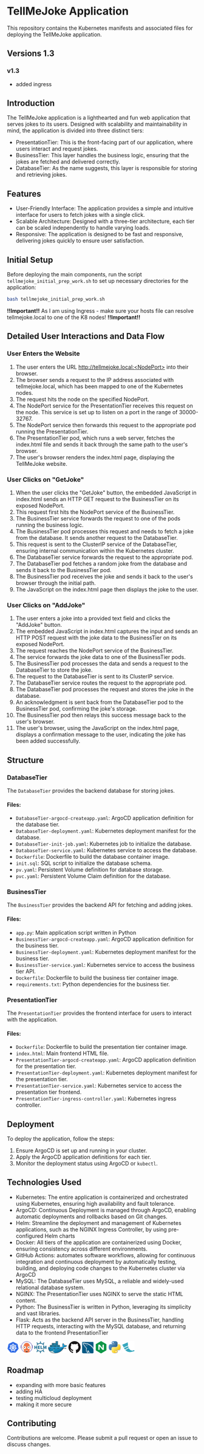 # TellMeJoke Application 

This repository contains the Kubernetes manifests and associated files for deploying the TellMeJoke application.

## Versions 1.3
### v1.3
- added ingress 

## Introduction

The TellMeJoke application is a lighthearted and fun web application that serves jokes to its users. Designed with scalability and maintainability in mind, the application is divided into three distinct tiers:

- PresentationTier: This is the front-facing part of our application, where users interact and request jokes.
- BusinessTier: This layer handles the business logic, ensuring that the jokes are fetched and delivered correctly.
- DatabaseTier: As the name suggests, this layer is responsible for storing and retrieving jokes.

## Features

- User-Friendly Interface: The application provides a simple and intuitive interface for users to fetch jokes with a single click.
- Scalable Architecture: Designed with a three-tier architecture, each tier can be scaled independently to handle varying loads.
- Responsive: The application is designed to be fast and responsive, delivering jokes quickly to ensure user satisfaction.

## Initial Setup

Before deploying the main components, run the script `tellmejoke_initial_prep_work.sh` to set up necessary directories for the application:

```bash
bash tellmejoke_initial_prep_work.sh
```

**!!Important!!** 
As I am using Ingress - make sure your hosts file can resolve tellmejoke.local to one of the K8 nodes!
**!!Important!!**

## Detailed User Interactions and Data Flow


### User Enters the Website

1. The user enters the URL http://tellmejoke.local:<NodePort> into their browser.
2. The browser sends a request to the IP address associated with tellmejoke.local, which has been mapped to one of the Kubernetes nodes.
3. The request hits the node on the specified NodePort.
4. The NodePort service for the PresentationTier receives this request on the node. This service is set up to listen on a port in the range of 30000-32767.
5. The NodePort service then forwards this request to the appropriate pod running the PresentationTier.
6. The PresentationTier pod, which runs a web server, fetches the index.html file and sends it back through the same path to the user's browser.
7. The user's browser renders the index.html page, displaying the TellMeJoke website.

### User Clicks on "GetJoke"

1. When the user clicks the "GetJoke" button, the embedded JavaScript in index.html sends an HTTP GET request to the BusinessTier on its exposed NodePort.
2. This request first hits the NodePort service of the BusinessTier.
3. The BusinessTier service forwards the request to one of the pods running the business logic.
4. The BusinessTier pod processes this request and needs to fetch a joke from the database. It sends another request to the DatabaseTier.
5. This request is sent to the ClusterIP service of the DatabaseTier, ensuring internal communication within the Kubernetes cluster.
6. The DatabaseTier service forwards the request to the appropriate pod.
7. The DatabaseTier pod fetches a random joke from the database and sends it back to the BusinessTier pod.
8. The BusinessTier pod receives the joke and sends it back to the user's browser through the initial path.
9. The JavaScript on the index.html page then displays the joke to the user.

### User Clicks on "AddJoke"

1. The user enters a joke into a provided text field and clicks the "AddJoke" button.
2. The embedded JavaScript in index.html captures the input and sends an HTTP POST request with the joke data to the BusinessTier on its exposed NodePort.
3. The request reaches the NodePort service of the BusinessTier.
4. The service forwards the joke data to one of the BusinessTier pods.
5. The BusinessTier pod processes the data and sends a request to the DatabaseTier to store the joke.
6. The request to the DatabaseTier is sent to its ClusterIP service.
7. The DatabaseTier service routes the request to the appropriate pod.
8. The DatabaseTier pod processes the request and stores the joke in the database.
9. An acknowledgment is sent back from the DatabaseTier pod to the BusinessTier pod, confirming the joke's storage.
10. The BusinessTier pod then relays this success message back to the user's browser.
11. The user's browser, using the JavaScript on the index.html page, displays a confirmation message to the user, indicating the joke has been added successfully.

## Structure

### DatabaseTier

The `DatabaseTier` provides the backend database for storing jokes. 

#### Files:
- `DatabaseTier-argocd-createapp.yaml`: ArgoCD application definition for the database tier.
- `DatabaseTier-deployment.yaml`: Kubernetes deployment manifest for the database.
- `DatabaseTier-init-job.yaml`: Kubernetes job to initialize the database.
- `DatabaseTier-service.yaml`: Kubernetes service to access the database.
- `Dockerfile`: Dockerfile to build the database container image.
- `init.sql`: SQL script to initialize the database schema.
- `pv.yaml`: Persistent Volume definition for database storage.
- `pvc.yaml`: Persistent Volume Claim definition for the database.

### BusinessTier

The `BusinessTier` provides the backend API for fetching and adding jokes.

#### Files:
- `app.py`: Main application script written in Python 
- `BusinessTier-argocd-createapp.yaml`: ArgoCD application definition for the business tier.
- `BusinessTier-deployment.yaml`: Kubernetes deployment manifest for the business tier.
- `BusinessTier-service.yaml`: Kubernetes service to access the business tier API.
- `Dockerfile`: Dockerfile to build the business tier container image.
- `requirements.txt`: Python dependencies for the business tier.

### PresentationTier

The `PresentationTier` provides the frontend interface for users to interact with the application.

#### Files:
- `Dockerfile`: Dockerfile to build the presentation tier container image.
- `index.html`: Main frontend HTML file.
- `PresentationTier-argocd-createapp.yaml`: ArgoCD application definition for the presentation tier.
- `PresentationTier-deployment.yaml`: Kubernetes deployment manifest for the presentation tier.
- `PresentationTier-service.yaml`: Kubernetes service to access the presentation tier frontend.
- `PresentationTier-ingress-controller.yaml`: Kubernetes ingress controller.

## Deployment

To deploy the application, follow the steps:

1. Ensure ArgoCD is set up and running in your cluster.
2. Apply the ArgoCD application definitions for each tier.
3. Monitor the deployment status using ArgoCD or `kubectl`.

## Technologies Used

- Kubernetes: The entire application is containerized and orchestrated using Kubernetes, ensuring high availability and fault tolerance.
- ArgoCD: Continuous Deployment is managed through ArgoCD, enabling automatic deployments and rollbacks based on Git changes.
- Helm: Streamline the deployment and management of Kubernetes applications, such as the NGINX Ingress Controller, by using pre-configured Helm charts
- Docker: All tiers of the application are containerized using Docker, ensuring consistency across different environments.
- GitHub Actions: automates software workflows, allowing for continuous integration and continuous deployment by automatically testing, building, and deploying code changes to the Kubernetes cluster via ArgoCD
- MySQL: The DatabaseTier uses MySQL, a reliable and widely-used relational database system.
- NGINX: The PresentationTier uses NGINX to serve the static HTML content.
- Python: The BusinessTier is written in Python, leveraging its simplicity and vast libraries.
- Flask: Acts as the backend API server in the BusinessTier, handling HTTP requests, interacting with the MySQL database, and returning data to the frontend PresentationTier

<a href="https://kubernetes.io/" title="kubernetes"><img src="icons/k8.png" /></a>
<a href="https://argo-cd.readthedocs.io/" title="argo-cd"><img src="icons/argocd.png" /></a>
<a href="https://helm.sh/" title="helm"><img src="icons/helm.png" /></a>
<a href="https://www.docker.com/" title="Docker"><img src="icons/docker.png" /></a>
<a href="https://www.github.com/" title="github"><img src="icons/github.png" /></a>
<a href="https://www.mysql.com/" title="mysql"><img src="icons/mysql.png" /></a>
<a href="https://www.nginx.com/" title="nginx"><img src="icons/nginx.png" /></a>
<a href="https://www.python.org/" title="python"><img src="icons/python.png" /></a>
<a href="https://flask.palletsprojects.com/" title="flask"><img src="icons/flask.png" /></a>

## Roadmap

- expanding with more basic features
- adding HA
- testing multicloud deployment
- making it more secure

## Contributing

Contributions are welcome. Please submit a pull request or open an issue to discuss changes.
